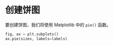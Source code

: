 # 创建饼图

要创建饼图，我们将使用 Matplotlib 中的 `pie()` 函数。

```python
fig, ax = plt.subplots()
ax.pie(sizes, labels=labels)
```
